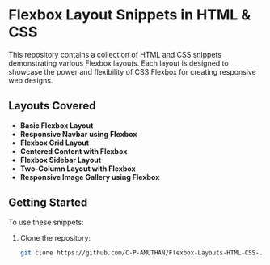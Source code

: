 # Flexbox Layout Snippets in HTML & CSS

This repository contains a collection of HTML and CSS snippets demonstrating various Flexbox layouts. Each layout is designed to showcase the power and flexibility of CSS Flexbox for creating responsive web designs.

## Layouts Covered

- **Basic Flexbox Layout**
- **Responsive Navbar using Flexbox**
- **Flexbox Grid Layout**
- **Centered Content with Flexbox**
- **Flexbox Sidebar Layout**
- **Two-Column Layout with Flexbox**
- **Responsive Image Gallery using Flexbox**

## Getting Started

To use these snippets:
1. Clone the repository:
   ```bash
   git clone https://github.com/C-P-AMUTHAN/Flexbox-Layouts-HTML-CSS-.git
